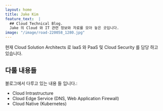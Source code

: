 ```yaml
---
layout: home
title: Jake Kim 
feature_text:  |
  ## Cloud Technical Blog.
  Jake 의 Cloud 와 IT 관련 정보와 자료를 모아 놓은 곳입니다.
image: "/image/road-220058_1280.jpg"
---
```

현재 Cloud Solution Architects 로 IaaS 와 PaaS 및 Cloud Security 를 담당 하고 있습니다.


## 다룰 내용들

블로그에서 다루고 있는 내용 들 입니다.:
- Cloud Intrastructure
- Cloud Edge Service (DNS, Web Application Firewall)
- Cloud Native (Kubernetes)